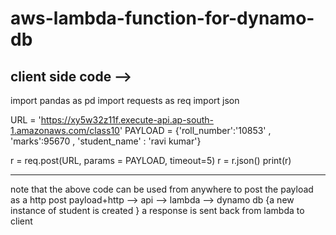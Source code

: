 # aws-lambda-function-for-dynamo-db

client side code -->
---------------------------------------------------------------------------------
import pandas as pd
import requests as req
import json


URL = 'https://xy5w32z11f.execute-api.ap-south-1.amazonaws.com/class10'
PAYLOAD = {'roll_number':'10853' , 'marks':95670 , 'student_name' : 'ravi kumar'}

r = req.post(URL, params = PAYLOAD, timeout=5)
r = r.json()
print(r)

-----------------------------------------------------------------------------------
note that the above code can be used from anywhere to post the payload as  a http post
payload+http --> api --> lambda  --> dynamo db {a new instance of student is created }
a response is sent back from lambda to client 
